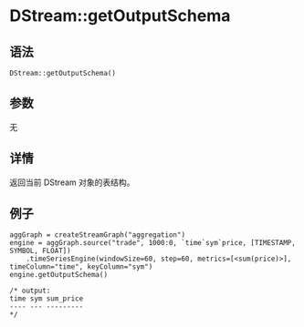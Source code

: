 # DStream::getOutputSchema

## 语法

`DStream::getOutputSchema()`

## 参数

无

## 详情

返回当前 DStream 对象的表结构。

## 例子

```
aggGraph = createStreamGraph("aggregation")
engine = aggGraph.source("trade", 1000:0, `time`sym`price, [TIMESTAMP, SYMBOL, FLOAT])
	.timeSeriesEngine(windowSize=60, step=60, metrics=[<sum(price)>],
timeColumn="time", keyColumn="sym")
engine.getOutputSchema()

/* output:
time sym sum_price
---- --- ---------
*/
```


